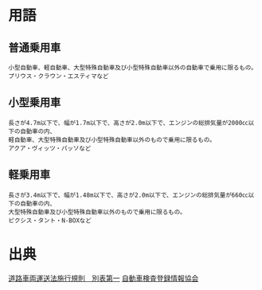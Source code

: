 # 用語

## 普通乗用車

    小型自動車、軽自動車、大型特殊自動車及び小型特殊自動車以外の自動車で乗用に限るもの。
    プリウス・クラウン・エスティマなど
    

## 小型乗用車

    長さが4.7m以下で、幅が1.7m以下で、高さが2.0m以下で、エンジンの総排気量が2000㏄以下の自動車の内、
    軽自動車、大型特殊自動車及び小型特殊自動車以外のもので乗用に限るもの。
    アクア・ヴィッツ・パッソなど

## 軽乗用車

    長さが3.4m以下で、幅が1.48m以下で、高さが2.0m以下で、エンジンの総排気量が660㏄以下の自動車の内、
    大型特殊自動車及び小型特殊自動車以外のもので乗用に限るもの。
    ピクシス・タント・N-BOXなど

# 出典

[道路車両運送法施行規則　別表第一](http://www.k5.dion.ne.jp/~nplate/misc/m122_shorei.html#12)
[自動車検査登録情報協会](https://www.airia.or.jp/info/system/02.html)